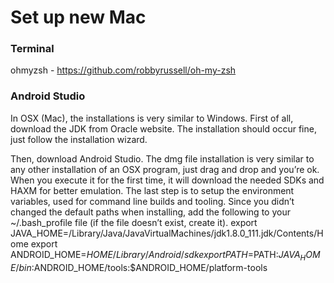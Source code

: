 # Set up new Mac

### Terminal
ohmyzsh - https://github.com/robbyrussell/oh-my-zsh


### Android Studio
In OSX (Mac), the installations is very similar to Windows. First of all, download the JDK from Oracle website. The installation should occur fine, just follow the installation wizard.

Then, download Android Studio. The dmg file installation is very similar to any other installation of an OSX program, just drag and drop and you’re ok. When you execute it for the first time, it will download the needed SDKs and HAXM for better emulation.
The last step is to setup the environment variables, used for command line builds and tooling. Since you didn’t changed the default paths when installing, add the following to your ~/.bash_profile file (if the file doesn’t exist, create it).
export JAVA_HOME=/Library/Java/JavaVirtualMachines/jdk1.8.0_111.jdk/Contents/Home
export ANDROID_HOME=$HOME/Library/Android/sdk
export PATH=$PATH:$JAVA_HOME/bin:$ANDROID_HOME/tools:$ANDROID_HOME/platform-tools


